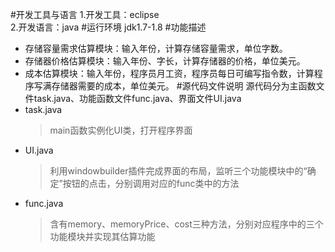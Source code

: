 #开发工具与语言
1.开发工具：eclipse  
2.开发语言：java
#运行环境
	jdk1.7-1.8
#功能描述
- 存储容量需求估算模块：输入年份，计算存储容量需求，单位字数。
- 存储器价格估算模块：输入年份、字长，计算存储器的价格，单位美元。
- 成本估算模块：输入年份，程序员月工资，程序员每日可编写指令数，计算程序写满存储器需要的成本，单位美元。
#源代码文件说明
	源代码分为主函数文件task.java、功能函数文件func.java、界面文件UI.java
- task.java
	> main函数实例化UI类，打开程序界面
- UI.java
	>利用windowbuilder插件完成界面的布局，监听三个功能模块中的“确定”按钮的点击，分别调用对应的func类中的方法
- func.java
	>含有memory、memoryPrice、cost三种方法，分别对应程序中的三个功能模块并实现其估算功能